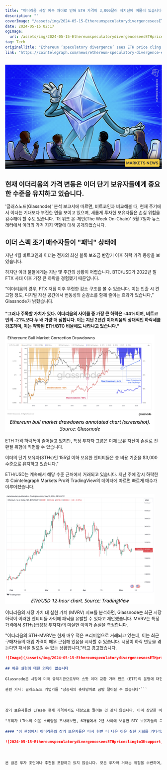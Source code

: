 ```yaml
---
title: "이더리움 시장 예측 차이로 인해 ETH 가격이 3,000달러 지지선에 머물러 있습니다"
description: ""
coverImage: "/assets/img/2024-05-15-EthereumspeculatorydivergenceseesETHpriceclingto3Ksupport_thumbnail.png"
date: 2024-05-15 02:17
ogImage: 
  url: /assets/img/2024-05-15-EthereumspeculatorydivergenceseesETHpriceclingto3Ksupport_thumbnail.png
tag: Tech
originalTitle: "Ethereum ‘speculatory divergence’ sees ETH price cling to $3K support"
link: "https://cointelegraph.com/news/ethereum-speculatory-divergence-eth-price-cling-3k"
---
```



![이더리움](/assets/img/2024-05-15-EthereumspeculatorydivergenceseesETHpriceclingto3Ksupport_thumbnail.png)

## 현재 이더리움의 가격 변동은 이더 단기 보유자들에게 중요한 수준을 유지하고 있습니다.

'글래스노드(Glassnode)' 분석 보고서에 따르면, 비트코인과 비교해볼 때, 현재 주기에서 이더는 기대보다 부진한 면을 보이고 있으며, 새롭게 투자한 보유자들은 손실 위험을 감수해야 할 수도 있습니다. '더 위크 온-체인(The Week On-Chain)' 5월 7일자 뉴스레터에서 이더의 가격 지지 역할에 대해 공개되었습니다.



## 이더 스펙 조기 매수자들이 "패닉" 상태에

지난 4월 비트코인과 이더는 전자의 최신 블록 보조금 반감기 이후 하락 가격 동향을 보였습니다.

하지만 이더 불들에게는 지난 몇 주간의 상황이 어렵습니다. BTC/USD가 2022년 말 FTX 사태 이후 가장 큰 하락을 경험했기 때문입니다.

“이더리움의 경우, FTX 저점 이후 뚜렷한 감소 구조를 볼 수 있습니다. 이는 인출 시 견고함 정도, 디지털 자산 공간에서 변동성의 순감소를 함께 줄이는 효과가 있습니다,” Glassnode가 밝혔습니다.



#### "그러나 주목할 가치가 있다. 이더리움의 사이클 중 가장 큰 하락은 -44%이며, 비트코인의 -21%보다 두 배 가량 더 심합니다. 이는 지난 2년간 이더리움의 상대적인 하락세를 강조하며, 이는 약화된 ETH/BTC 비율에도 나타나고 있습니다."

![이미지](/assets/img/2024-05-15-EthereumspeculatorydivergenceseesETHpriceclingto3Ksupport_0.png)

ETH 가격 하락폭이 줄어들고 있지만, 특정 투자자 그룹은 이제 보유 자산이 손실로 전환될 위험에 직면할 수 있습니다.

이더의 단기 보유자(STHs)인 155일 이하 보유한 엔티티들은 총 비용 기준을 $3,000 수준으로 유지하고 있습니다."



ETH/USD는 계속해서 해당 수준 근처에서 거래되고 있습니다. 지난 주에 잠시 하락한 후 Cointelegraph Markets Pro와 TradingView의 데이터에 따르면 빠르게 매수가 이루어졌습니다.

![Image](/assets/img/2024-05-15-EthereumspeculatorydivergenceseesETHpriceclingto3Ksupport_1.png)

이더리움의 시장 가치 대 실현 가치 (MVRV) 지표를 분석하면, Glassnode는 최근 시장 하락이 이러한 엔티티들 사이에 패닉을 유발할 수 있다고 제안했습니다. MVRV는 특정 가격에서 STHs(급성장 투자자)의 미실현 이익과 손실을 측정합니다.

"이더리움의 STH-MVRV는 현재 매우 적은 프리미엄으로 거래되고 있는데, 이는 최근 구매자들의 매입 가격이 매우 근접해 있음을 시사할 수 있습니다. 시장이 하락 변동을 겪는다면 패닉을 일으킬 수 있는 상황입니다,"라고 경고했습니다.



```markdown
![Image](/assets/img/2024-05-15-EthereumspeculatorydivergenceseesETHpriceclingto3Ksupport_2.png)

## 이윤 실현에 대한 의욕이 없습니다

Glassnode은 시장이 미국 규제기관으로부터 스팟 이더 교환 거래 펀드 (ETF)의 운명에 대한 신호를 기다리고 있다고 요약했습니다.

관련 기사: 글래스노드 기업가들 "상승세의 촛대망치로 금방 덜어질 수 있습니다"```



장기 보유자들인 LTHs는 현재 가격에서도 대량으로 팔려는 것 같지 않습니다. 이미 상당한 이윤을 올린 사람들이 많은데도 말이죠.

"우리가 LTHs의 이윤 소비량을 조사해보면, 6개월에서 2년 사이에 보유한 BTC 보유자들의 그룹이 ATH 랠리 기간 동안 자산 매각을 늘렸음을 볼 수 있습니다," 소식지는 계속합니다.

#### "이 관점에서 이더리움의 장기 보유자들은 다시 한번 더 나은 이윤 실현 기회를 기다리고 있는 것으로 보입니다."

![2024-05-15-EthereumspeculatorydivergenceseesETHpriceclingto3Ksupport_3](/assets/img/2024-05-15-EthereumspeculatorydivergenceseesETHpriceclingto3Ksupport_3.png)



본 글은 투자 조언이나 추천을 포함하고 있지 않습니다. 모든 투자와 거래는 위험을 수반하며, 독자들은 결정을 내릴 때 자신의 연구를 해야 합니다.